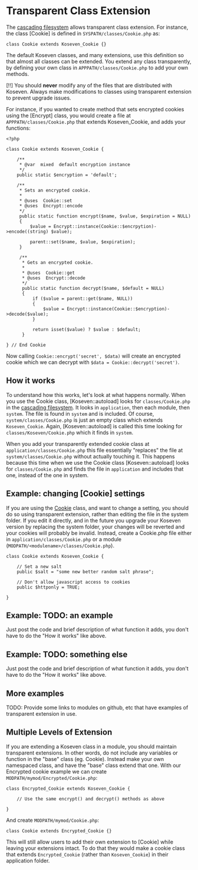 # Transparent Class Extension

The [cascading filesystem](files) allows transparent class extension. For instance, the class [Cookie] is defined in `SYSPATH/classes/Cookie.php` as:

    class Cookie extends Koseven_Cookie {}

The default Koseven classes, and many extensions, use this definition so that almost all classes can be extended. You extend any class transparently, by defining your own class in `APPPATH/classes/Cookie.php` to add your own methods.

[!!] You should **never** modify any of the files that are distributed with Koseven. Always make modifications to classes using transparent extension to prevent upgrade issues.

For instance, if you wanted to create method that sets encrypted cookies using the [Encrypt] class, you would create a file at `APPPATH/classes/Cookie.php` that extends Koseven_Cookie, and adds your functions:

    <?php

    class Cookie extends Koseven_Cookie {

        /**
         * @var  mixed  default encryption instance
         */
        public static $encryption = 'default';

        /**
         * Sets an encrypted cookie.
         *
         * @uses  Cookie::set
         * @uses  Encrypt::encode
         */
         public static function encrypt($name, $value, $expiration = NULL)
         {
             $value = Encrypt::instance(Cookie::$encrpytion)->encode((string) $value);

             parent::set($name, $value, $expiration);
         }

         /**
          * Gets an encrypted cookie.
          *
          * @uses  Cookie::get
          * @uses  Encrypt::decode
          */
          public static function decrypt($name, $default = NULL)
          {
              if ($value = parent::get($name, NULL))
              {
                  $value = Encrypt::instance(Cookie::$encryption)->decode($value);
              }

              return isset($value) ? $value : $default;
          }

    } // End Cookie

Now calling `Cookie::encrypt('secret', $data)` will create an encrypted cookie which we can decrypt with `$data = Cookie::decrypt('secret')`.

## How it works

To understand how this works, let's look at what happens normally.  When you use the Cookie class, [Koseven::autoload] looks for `classes/Cookie.php` in the [cascading filesystem](files).  It looks in `application`, then each module, then `system`. The file is found in `system` and is included.  Of course, `system/classes/Cookie.php` is just an empty class which extends `Koseven_Cookie`.  Again, [Koseven::autoload] is called this time looking for `classes/Koseven/Cookie.php` which it finds in `system`.

When you add your transparently extended cookie class at `application/classes/Cookie.php` this file essentially "replaces" the file at `system/classes/Cookie.php` without actually touching it.  This happens because this time when we use the Cookie class [Koseven::autoload] looks for `classes/Cookie.php` and finds the file in `application` and includes that one, instead of the one in system.

## Example: changing [Cookie] settings

If you are using the [Cookie](cookies) class, and want to change a setting, you should do so using transparent extension, rather than editing the file in the system folder.  If you edit it directly, and in the future you upgrade your Koseven version by replacing the system folder, your changes will be reverted and your cookies will probably be invalid.  Instead, create a Cookie.php file either in `application/classes/Cookie.php` or a module (`MODPATH/<modulename>/classes/Cookie.php`).

	class Cookie extends Koseven_Cookie {
	
		// Set a new salt
		public $salt = "some new better random salt phrase";
		
		// Don't allow javascript access to cookies
		public $httponly = TRUE;
		
	}

## Example: TODO: an example

Just post the code and brief description of what function it adds, you don't have to do the "How it works" like above.

## Example: TODO: something else

Just post the code and brief description of what function it adds, you don't have to do the "How it works" like above.

## More examples

TODO: Provide some links to modules on github, etc that have examples of transparent extension in use.

## Multiple Levels of Extension

If you are extending a Koseven class in a module, you should maintain transparent extensions. In other words, do not include any variables or function in the "base" class (eg. Cookie). Instead make your own namespaced class, and have the "base" class extend that one. With our Encrypted cookie example we can create `MODPATH/mymod/Encrypted/Cookie.php`:

	class Encrypted_Cookie extends Koseven_Cookie {

		// Use the same encrypt() and decrypt() methods as above

	}

And create `MODPATH/mymod/Cookie.php`:

	class Cookie extends Encrypted_Cookie {}

This will still allow users to add their own extension to [Cookie] while leaving your extensions intact. To do that they would make a cookie class that extends `Encrypted_Cookie` (rather than `Koseven_Cookie`) in their application folder.
